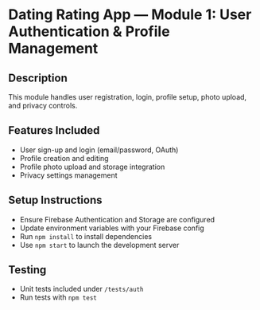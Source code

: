 # Dating Rating App — Module 1: User Authentication & Profile Management

## Description  
This module handles user registration, login, profile setup, photo upload, and privacy controls.

## Features Included  
- User sign-up and login (email/password, OAuth)  
- Profile creation and editing  
- Profile photo upload and storage integration  
- Privacy settings management  

## Setup Instructions  
- Ensure Firebase Authentication and Storage are configured  
- Update environment variables with your Firebase config  
- Run `npm install` to install dependencies  
- Use `npm start` to launch the development server

## Testing  
- Unit tests included under `/tests/auth`  
- Run tests with `npm test`